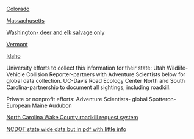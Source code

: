[Colorado](https://www.codot.gov/programs/environmental/wildlife/data/annual-roadkill-reports)

[Massachusetts](https://www.linkinglandscapes.info/wildlife-roadkill-database.html)

[Washington- deer and elk salvage only](https://data.wa.gov/Natural-Resources-Environment/2016-2018-WDFW-Deer-and-Elk-Salvage-Permits/mcp7-tcwf)

[Vermont](https://catalog.data.gov/dataset/vt-vehicle-animal-collisions-2006)

[Idaho](https://idfg.idaho.gov/species/roadkill/list)

University efforts to collect this information for their state:
Utah Wildlife-Vehicle Collision Reporter-partners with Adventure Scientists below for global data collection.
UC-Davis Road Ecology Center
North and South Carolina-partnership to document all sightings, including roadkill.

Private or nonprofit efforts:
Adventure Scientists- global
Spotteron- European
Maine Audubon

[North Carolina Wake County roadkill request system](https://seeclickfix.com/wake-county/categories/roadkill?locale=en)

[NCDOT state wide data but in pdf with little info](https://connect.ncdot.gov/resources/safety/pages/crash-data.aspx#InplviewHasha89d7c7d-8a88-4e9f-b318-87dd3c100d2d=WebPartID%3D%7BA89D7C7D--8A88--4E9F--B318--87DD3C100D2D%7D)
